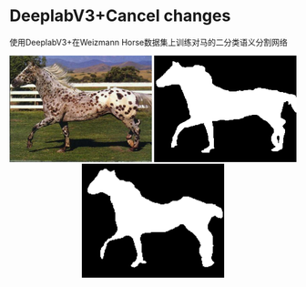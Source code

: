 # DeeplabV3+Cancel changes
使用DeeplabV3+在Weizmann Horse数据集上训练对马的二分类语义分割网络
<p align="center">
  <img src=".\weizmann_horse_db\horse_test\horse282.png" width="250" title="Original Image"/>
  <img src=".\result\m282.png" width="250" title="gt"/>
  <img src=".\result\282.png" width="250" title="Prediction"/>
</p>

